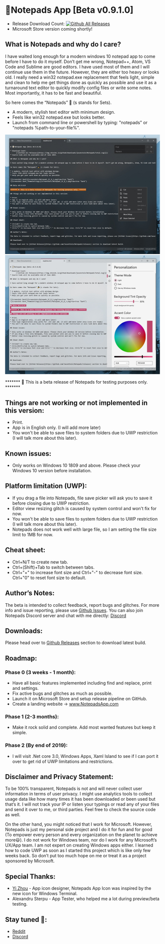 ﻿# 📝Notepads App [Beta v0.9.1.0]

* Release Download Count: [![Github All Releases](https://img.shields.io/github/downloads/jasonstein/Notepads/total.svg)]()
* Microsoft Store version coming shortly!

## What is Notepads and why do I care?

I have waited long enough for a modern windows 10 notepad app to come before I have to do it myself. Don’t get me wrong, Notepad++, Atom, VS Code and Sublime are good editors. I have used most of them and I will continue use them in the future. However, they are either too heavy or looks old. I really need a win32 notepad.exe replacement that feels light, simple and clean to help me get things done as quickly as possible and use it as a turnaround text editor to quickly modify config files or write some notes. Most importantly, it has to be fast and beautiful. 

So here comes the “Notepads” 🎉 (s stands for Sets).

* A modern, stylish text editor with minimum design.
* Feels like win32 notepad.exe but looks better.
* Launch from command line or powershell by typing: "notepads" or "notepads %path-to-your-file%".

![Screenshot Dark](ScreenShots/Notepads_SC_B_1.jpg?raw=true "Dark")
![Screenshot Light_ThemeSettings](ScreenShots/Notepads_SC_W_1.jpg?raw=true "Light")

******* 📣 This is a beta release of Notepads for testing purposes only. *******

## Things are not working or not implemented in this version:

* Print.
* App is in English only. (I will add more later)
* You won't be able to save files to system folders due to UWP restriction (I will talk more about this later).

## Known issues:

* Only works on Windows 10 1809 and above. Please check your Windows 10 version before installation.

## Platform limitation (UWP):

* If you drag a file into Notepads, file save picker will ask you to save it before closing due to UWP restriction.
* Editor view resizing glitch is caused by system control and won't fix for now.
* You won't be able to save files to system folders due to UWP restriction (I will talk more about this later).
* Notepads does not work well with large file, so I am setting the file size limit to 1MB for now.

## Cheat sheet:

* Ctrl+N/T to create new tab.
* Ctrl+(Shift)+Tab to switch between tabs.
* Ctrl+"+" to increase font size and Ctrl+"-" to decrease font size. Ctrl+"0" to reset font size to default.

## Author’s Notes:

The beta is intended to collect feedback, report bugs and glitches. For more info and issue reporting, please use [Github Issues](https://github.com/JasonStein/Notepads/issues). You can also join Notepads Discord server and chat with me directly: [Discord](https://discord.gg/VqetCub)

## Downloads:

Please head over to [Github Releases](https://github.com/JasonStein/Notepads/releases) section to download latest build.

## Roadmap:

### Phase 0 (3 weeks - 1 month):

* Have all basic features implemented including find and replace, print and settings.
* Fix active bugs and glitches as much as possible.
* Launch it on Microsoft Store and setup release pipeline on GitHub.
* Create a landing website -> www.NotepadsApp.com

### Phase 1 (2-3 months):

* Make it rock solid and complete. Add most wanted features but keep it simple. 

### Phase 2 (By end of 2019):

* I will visit .Net core 3.0, Windows Apps, Xaml Island to see if I can port it over to get rid of UWP limitations and restrictions.

## Disclaimer and Privacy Statement:

To be 100% transparent, Notepads is not and will never collect user information in terms of user privacy. I might use analytics tools to collect usage data like how many times it has been downloaded or been used but that’s it. I will not track your IP or listen your typings or read any of your files and send it over to me, or third parties. Feel free to check the source code as well.

On the other hand, you might noticed that I work for Microsoft. However, Notepads is just my personal side project and I do it for fun and for good (To empower every person and every organization on the planet to achieve more😃). I do not work for Windows team, nor do I work for any Microsoft’s UX/App team. I am not expert on creating Windows apps either. I learned how to code UWP as soon as I started this project which is like only few weeks back. So don’t put too much hope on me or treat it as a project sponsored by Microsoft.

## Special Thanks:

* [Yi Zhou](http://zhouyiwork.com/) - App icon designer, Notepads App Icon was inspired by the new icon for Windows Terminal. 
* Alexandru Sterpu - App Tester, who helped me a lot during preview/beta testing.

## Stay tuned 📢:

* [Reddit](https://www.reddit.com/r/Windows10/comments/btx5qs/my_design_implementation_of_modern_fluent_notepad/)
* [Discord](https://discord.gg/VqetCub)
